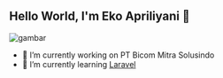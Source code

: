 ## Hello World, I'm Eko Apriliyani 👋

![gambar](https://media1.giphy.com/media/v1.Y2lkPTc5MGI3NjExdWxjZzJxMDhpNGp6eWt6YWI3dnY3bjdxY3lkaXJjM3p0MzhoZnpqNyZlcD12MV9pbnRlcm5hbF9naWZfYnlfaWQmY3Q9Zw/bGgsc5mWoryfgKBx1u/giphy.gif)

<!--
**ekoapriliyani/ekoapriliyani** is a ✨ _special_ ✨ repository because its `README.md` (this file) appears on your GitHub profile.

Here are some ideas to get you started:

- 🔭 I’m currently working on ...
- 🌱 I’m currently learning ...
- 👯 I’m looking to collaborate on ...
- 🤔 I’m looking for help with ...
- 💬 Ask me about ...
- 📫 How to reach me: ...
- 😄 Pronouns: ...
- ⚡ Fun fact: ...
-->

- 🔭 I’m currently working on PT Bicom Mitra Solusindo
- 🌱 I’m currently learning [Laravel](https://laravel.com)
